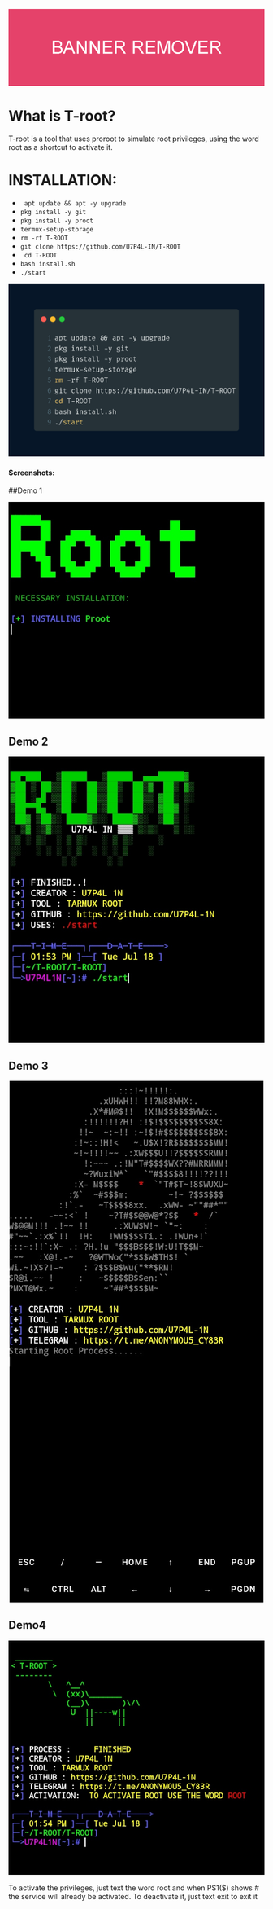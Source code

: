 <p align="center"><img src="https://github.com/U7P4L-IN/T-ROOT/blob/main/image/BANNER_REMOVER.png">

# What is T-root?

T-root is a tool that uses proroot to simulate root privileges, using the word root as a shortcut to activate it.

# INSTALLATION:

* ` apt update && apt -y upgrade` 
* ` pkg install -y git `
* ` pkg install -y proot `
* ` termux-setup-storage `
* ` rm -rf T-ROOT `
* ` git clone https://github.com/U7P4L-IN/T-ROOT `
* ` cd T-ROOT`
* ` bash install.sh `
* ` ./start `
<p align="center"><img src="https://github.com/U7P4L-IN/T-ROOT/blob/main/image/carbon%20(3).png">

#### Screenshots:
##Demo 1

<p align="center"><img src="https://github.com/U7P4L-IN/T-ROOT/blob/main/image/Screenshot_2023-07-18-13-53-51-340_com.termux-01.jpeg">

## Demo 2

<p align="center"><img src="https://github.com/U7P4L-IN/T-ROOT/blob/main/image/Screenshot_2023-07-18-13-54-00-951_com.termux-01.jpeg">

## Demo 3

<p align="center"><img src="https://github.com/U7P4L-IN/T-ROOT/blob/main/image/Screenshot_2023-07-18-13-54-15-000_com.termux-01.jpeg">

## Demo4

<p align="center"><img src="https://github.com/U7P4L-IN/T-ROOT/blob/main/image/Screenshot_2023-07-18-13-55-06-236_com.termux-01.jpeg">





To activate the privileges, just text the word root and when PS1($) shows # the service will already be activated. To deactivate it, just text exit to exit it
